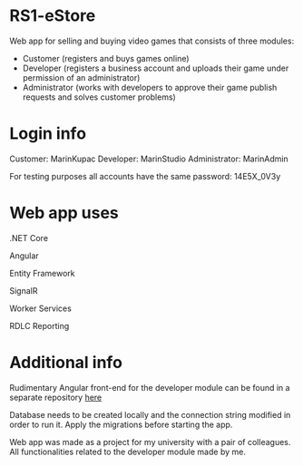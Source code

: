 # RS1-eStore

Web app for selling and buying video games that consists of three modules:

- Customer (registers and buys games online)
- Developer (registers a business account and uploads their game under permission of an administrator)
- Administrator (works with developers to approve their game publish requests and solves customer problems)

# Login info

Customer: MarinKupac
Developer: MarinStudio
Administrator: MarinAdmin

For testing purposes all accounts have the same password: 14E5X_0V3y

# Web app uses

.NET Core

Angular

Entity Framework

SignalR

Worker Services

RDLC Reporting

# Additional info

Rudimentary Angular front-end for the developer module can be found in a separate repository [here](https://github.com/MarinMaric/RS1Angular)

Database needs to be created locally and the connection string modified in order to run it. Apply the migrations before starting the app.


Web app was made as a project for my university with a pair of colleagues. All functionalities related to the developer module made by me.


